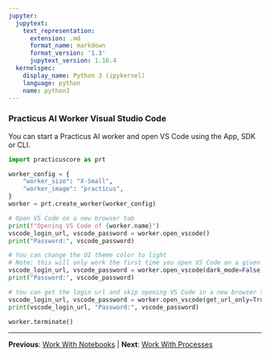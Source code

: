 ```yaml
---
jupyter:
  jupytext:
    text_representation:
      extension: .md
      format_name: markdown
      format_version: '1.3'
      jupytext_version: 1.16.4
  kernelspec:
    display_name: Python 3 (ipykernel)
    language: python
    name: python3
---
```


###  Practicus AI Worker Visual Studio Code

You can start a Practicus AI worker and open VS Code using the App, SDK or CLI.

```python
import practicuscore as prt 

worker_config = {
    "worker_size": "X-Small",
    "worker_image": "practicus",
}
worker = prt.create_worker(worker_config)
```

```python
# Open VS Code on a new browser tab
print(f"Opening VS Code of {worker.name}")
vscode_login_url, vscode_password = worker.open_vscode()
print("Password:", vscode_password)
```

```python
# You can change the UI theme color to light
# Note: this will only work the first time you open VS Code on a given worker
vscode_login_url, vscode_password = worker.open_vscode(dark_mode=False)
print("Password:", vscode_password)
```

```python
# You can get the login url and skip opening VS Code in a new browser tab
vscode_login_url, vscode_password = worker.open_vscode(get_url_only=True)
print(vscode_login_url, "Password:", vscode_password)
```

```python
worker.terminate()
```


---

**Previous**: [Work With Notebooks](work-with-notebooks.md) | **Next**: [Work With Processes](work-with-processes.md)
